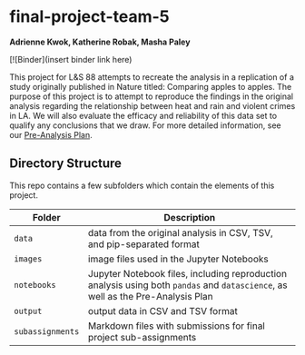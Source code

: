 # final-project-team-5
**Adrienne Kwok, Katherine Robak, Masha Paley**

[![Binder](insert binder link here)

This project for L&S 88 attempts to recreate the analysis in a replication of a study originally published in Nature titled: Comparing apples to apples. The purpose of this project is to attempt to reproduce the findings in the original analysis regarding the relationship between heat and rain and violent crimes in LA. We will also evaluate the efficacy and reliability of this data set to qualify any conclusions that we draw. For more detailed information, see our [Pre-Analysis Plan](notebooks/pre-analysis-plan.ipynb).

## Directory Structure

This repo contains a few subfolders which contain the elements of this project.

| Folder | Description |
|-----|-----|
| `data`  | data from the original analysis in CSV, TSV, and pip-separated format  |
| `images`  | image files used in the Jupyter Notebooks  |
| `notebooks`  | Jupyter Notebook files, including reproduction analysis using both `pandas` and `datascience`, as well as the Pre-Analysis Plan  |
| `output`  | output data in CSV and TSV format  |
| `subassignments`  | Markdown files with submissions for final project sub-assignments  |
